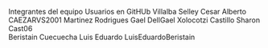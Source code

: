 Integrantes del equipo              Usuarios en GitHUb
Villalba Selley Cesar Alberto       CAEZARVS2001
Martinez Rodrigues Gael             DellGael
Xolocotzi Castillo Sharon           Cast06      
Beristain Cuecuecha Luis Eduardo    LuisEduardoBeristain
